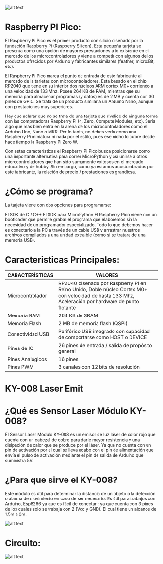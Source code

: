 
![alt text](https://images.cooltext.com/5568073.png)

# Raspberry PI Pico:

El Raspberry Pi Pico es el primer producto con silicio diseñado por la fundación Raspberry Pi (Raspberry Silicon). Esta pequeña tarjeta se presenta como una opción de mayores prestaciones a lo existente en el mercado de los microcontroladores y viene a competir con algunos de los productos ofrecidos por Arduino y fabricantes similares (feather, micro:Bit, etc).

El Raspberry Pi Pico marca el punto de entrada de este fabricante al mercado de la tarjetas con microcontroladores. Esta basado en el chip RP2040 que tiene en su interior dos núcleos ARM cortex M0+ corriendo a una velocidad de 133 Mhz. Posee 264 KB de RAM, mientras que su memoria para almacenar programas (y datos) es de 2 MB y cuenta con 30 pines de GPIO. Se trata de un producto similar a un Arduino Nano, aunque con prestaciones muy superiores.

Hay que aclarar que no se trata de una tarjeta que rivalice de ninguna forma con las computadoras Raspberry Pi (4, Zero, Compute Modules, etc). Sería algo que más bien entra en la arena de los microcontroladores como el Arduino Uno, Nano o MKR. Por lo tanto, no debes verlo como una Raspberry Pi miniatura ni nada por el estilo, pues ese nicho lo cubre desde hace tiempo la Raspberry Pi Zero W.

Con estas características el Raspberry Pi Pico busca posicionarse como una importante alternativa para correr MicroPython y así unirse a otros microcontroladores que han sido sumamente exitosos en el mercado educativo y de hobby. Sin embargo, como ya estamos acostumbrados por este fabricante, la relación de precio / prestaciones es grandiosa.

# ¿Cómo se programa?

La tarjeta viene con dos opciones para programarse:

El SDK de C / C++
El SDK para MicroPython
El Raspberry Pico viene con un bootloader que permite grabar el programa que elaboremos sin la necesidad de un programador especializado. Todo lo que debemos hacer es conectarlo a la PC a través de un cable USB y arrastrar nuestros archivos compilados a una unidad extraible (como si se tratara de una memoria USB).

# Caracteristicas Principales:

| CARACTERÍSTICAS	 | VALORES |
| ------------- | ------------- |
| Microcontrolador  | RP2040 diseñado por Raspberry Pi en Reino Unido, Doble núcleo Cortex M0+ con velocidad de hasta 133 Mhz, Aceleración por hardware de punto flotante |
| Memoria RAM  | 264 KB de SRAM  |
| Memoria Flash  | 2 MB de memoria flash (QSPI)  |
| Conectividad USB  | 	Periférico USB integrado con capacidad de comportarse como HOST o DEVICE  |
| Pines de IO  | 	26 pines de entrada / salida de propósito general  |
| Pines Analógicos  | 	16 pines  |
| Pines PWM  | 		3 canales con 12 bits de resolución  |


# KY-008 Laser Emit

# ¿Qué es Sensor Laser Módulo KY-008?
El Sensor Laser Módulo KY-008 es un emisor de luz láser  de color rojo que cuenta con un cabezal de cobre para darle mayor resistencia y una disipación de calor que se produce por el láser. Ya que no cuenta con un pin de activación por el cual se lleva acabo con el pin de alimentación que envía el pulso de activación mediante el pin de salida de Arduino que suministra 5V.

# ¿Para que sirve el KY-008?
Este módulo es útil para determinar la distancia de un objeto o la detección o alarma de movimiento en caso de ser necesario. Es útil para trabajos con Arduino, Esp8266 ya que es fácil de conectar ; ya que cuenta con 3 pines de los cuales solo se trabaja con 2 (Vcc y GND). El cual tiene un alcance de 1.5m a 2m.

![alt text](https://http2.mlstatic.com/D_NQ_NP_628198-MLM46724374994_072021-O.web)

# Circuito:
![alt text]()

